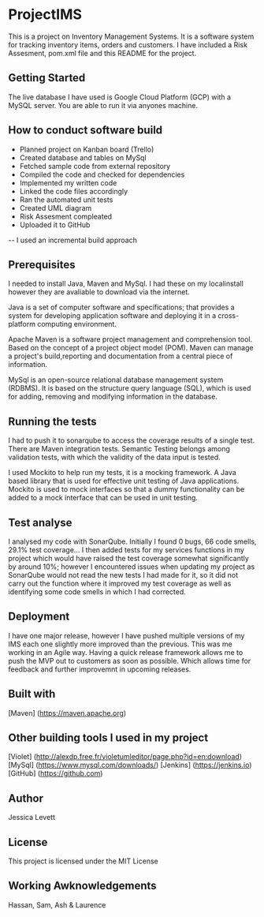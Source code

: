 # ProjectIMS

This is a project on Inventory Management Systems. It is a software system for tracking inventory items, orders and customers. I have included a Risk Assesment, pom.xml file and this README for the project.

## Getting Started

The live database I have used is Google Cloud Platform (GCP) with a MySQL server. You are able to run it via anyones machine.

## How to conduct software build 

* Planned project on Kanban board (Trello)
* Created database and tables on MySql
* Fetched sample code from external repository 
* Compiled the code and checked for dependencies 
* Implemented my written code
* Linked the code files accordingly
* Ran the automated unit tests
* Created UML diagram
* Risk Assesment compleated
* Uploaded it to GitHub


-- I used an incremental build approach

## Prerequisites

I needed to install Java, Maven and MySql. I had these on my localinstall however they are avaliable to download via the internet.

Java is a set of computer software and specifications; that provides a system for developing application software and deploying it in a cross-platform computing environment.

Apache Maven is a software project management and comprehension tool. Based on the concept of a project object model (POM). Maven can manage a project's build,reporting and documentation from a central piece of information. 

MySql is an open-source relational database management system (RDBMS). It is based on the structure query language (SQL), which is used for adding, removing and modifying information in the database.

## Running the tests

I had to push it to sonarqube to access the coverage results of a single test.
There are Maven integration tests.
Semantic Testing belongs among validation tests, with which the validity of the data input is tested. 

I used Mockito to help run my tests, it is a mocking framework. A Java based library that is used for effective unit testing of Java applications. Mockito is used to mock interfaces so that a dummy functionality can be added to a mock interface that can be used in unit testing. 

## Test analyse

I analysed my code with SonarQube. 
Initially I found 0 bugs, 66 code smells, 29.1% test coverage...
I then added tests for my services functions in my project which would have raised the test coverage somewhat significantly by around 10%; however I encountered issues when updating my project as SonarQube would not read the new tests I had made for it, so it did not carry out the function where it improved my test coverage as well as identifying some code smells in which I had corrected.

## Deployment

I have one major release, however I have pushed multiple versions of my IMS each one slightly more improved than the previous. This was me working in an Agile way. Having a quick release framework allows me to push the MVP out to customers as soon as possible. Which allows time for feedback and further improvemnt in upcoming releases. 

## Built with 
[Maven] (https://maven.apache.org)


## Other building tools I used in my project
[Violet] (http://alexdp.free.fr/violetumleditor/page.php?id=en:download)
[MySql] (https://www.mysql.com/downloads/)
[Jenkins] (https://jenkins.io)
[GitHub] (https://github.com)

## Author 
Jessica Levett 

## License
This project is licensed under the MIT License 

## Working Awknowledgements 
Hassan,
Sam, 
Ash & 
Laurence 



